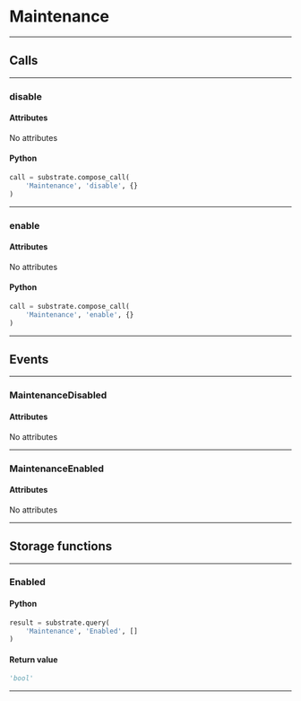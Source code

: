 
# Maintenance

---------
## Calls

---------
### disable
#### Attributes
No attributes

#### Python
```python
call = substrate.compose_call(
    'Maintenance', 'disable', {}
)
```

---------
### enable
#### Attributes
No attributes

#### Python
```python
call = substrate.compose_call(
    'Maintenance', 'enable', {}
)
```

---------
## Events

---------
### MaintenanceDisabled
#### Attributes
No attributes

---------
### MaintenanceEnabled
#### Attributes
No attributes

---------
## Storage functions

---------
### Enabled

#### Python
```python
result = substrate.query(
    'Maintenance', 'Enabled', []
)
```

#### Return value
```python
'bool'
```
---------